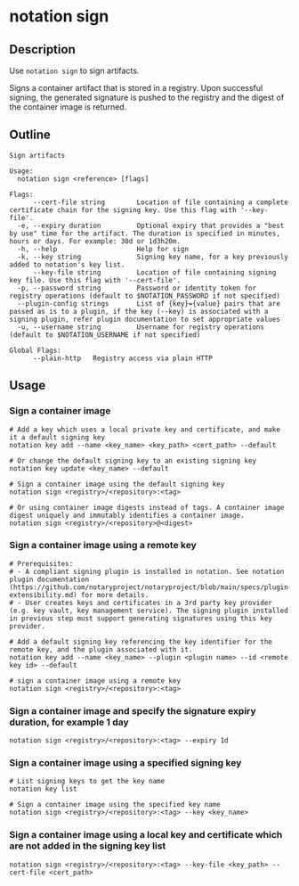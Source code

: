# notation sign

## Description

Use `notation sign` to sign artifacts.

Signs a container artifact that is stored in a registry. Upon successful signing, the generated signature is pushed to the registry and the digest of the container image is returned.

## Outline

```text
Sign artifacts

Usage:
  notation sign <reference> [flags]

Flags:
      --cert-file string        Location of file containing a complete certificate chain for the signing key. Use this flag with '--key-file'.
  -e, --expiry duration         Optional expiry that provides a "best by use" time for the artifact. The duration is specified in minutes, hours or days. For example: 30d or 1d3h20m.
  -h, --help                    Help for sign
  -k, --key string              Signing key name, for a key previously added to notation's key list.
      --key-file string         Location of file containing signing key file. Use this flag with '--cert-file'.
  -p, --password string         Password or identity token for registry operations (default to $NOTATION_PASSWORD if not specified)
  --plugin-config strings       List of {key}={value} pairs that are passed as is to a plugin, if the key (--key) is associated with a signing plugin, refer plugin documentation to set appropriate values
  -u, --username string         Username for registry operations (default to $NOTATION_USERNAME if not specified)

Global Flags:
      --plain-http   Registry access via plain HTTP
```

## Usage

### Sign a container image

```shell
# Add a key which uses a local private key and certificate, and make it a default signing key
notation key add --name <key_name> <key_path> <cert_path> --default

# Or change the default signing key to an existing signing key
notation key update <key_name> --default

# Sign a container image using the default signing key
notation sign <registry>/<repository>:<tag>

# Or using container image digests instead of tags. A container image digest uniquely and immutably identifies a container image.
notation sign <registry>/<repository>@<digest>
```

### Sign a container image using a remote key

```shell
# Prerequisites: 
# - A compliant signing plugin is installed in notation. See notation plugin documentation (https://github.com/notaryproject/notaryproject/blob/main/specs/plugin-extensibility.md) for more details.
# - User creates keys and certificates in a 3rd party key provider (e.g. key vault, key management service). The signing plugin installed in previous step must support generating signatures using this key provider.

# Add a default signing key referencing the key identifier for the remote key, and the plugin associated with it.
notation key add --name <key_name> --plugin <plugin name> --id <remote key id> --default

# sign a container image using a remote key
notation sign <registry>/<repository>:<tag>
```

### Sign a container image and specify the signature expiry duration, for example 1 day

```shell
notation sign <registry>/<repository>:<tag> --expiry 1d
```

### Sign a container image using a specified signing key

```shell
# List signing keys to get the key name
notation key list

# Sign a container image using the specified key name
notation sign <registry>/<repository>:<tag> --key <key_name>
```

### Sign a container image using a local key and certificate which are not added in the signing key list

```shell
notation sign <registry>/<repository>:<tag> --key-file <key_path> --cert-file <cert_path>
```
